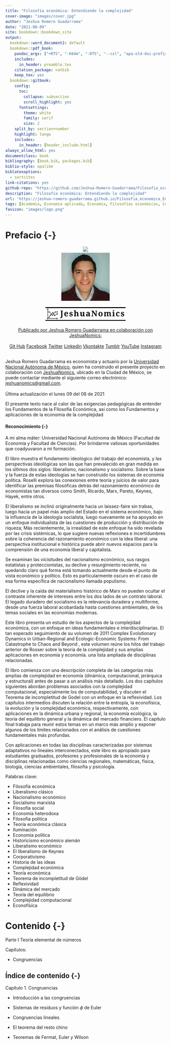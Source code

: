 ```yaml
---
title: "Filosofía económica: Entendiendo la complejidad"
cover-image: "images/cover.jpg"
author: "Jeshua Romero Guadarrama"
date: "2021-08-09"
site: bookdown::bookdown_site
output: 
  bookdown::word_document2: default
  bookdown::pdf_book:
    pandoc_args: ["+RTS", "-K64m", "-RTS", "--csl", "apa-old-doi-prefix.csl"]
    includes:
      in_header: preamble.tex
    citation_package: natbib
    keep_tex: yes
  bookdown::gitbook:
    config:
      toc:
        collapse: subsection
        scroll_highlight: yes
      fontsettings:
        theme: white
        family: serif
        size: 2
    split_by: section+number
    highlight: tango
    includes:
      in_header: [header_include.html]
always_allow_html: yes
documentclass: book
bibliography: [book.bib, packages.bib]
biblio-style: apalike
biblatexoptions:
  - sortcites
link-citations: yes
github-repo: "https://github.com/Jeshua-Romero-Guadarrama/Filosofia_economica_Entendiendo_la_complejidad"
description: "Filosofía económica: Entendiendo la complejidad"
url: 'https://jeshua-romero-guadarrama.github.io/Filosofia_economica_Entendiendo_la_complejidad/'
tags: [Academia, Economía aplicada, Economía, Filosofías económicas, Complejidad económica]
favicon: "images/logo.png"
---
```


# Prefacio {-}














<center><img style = 'width:60%;' src='images/Filosofia_economica_entendiendo_la_complejidad.png'></center>



<center><img style = 'width:30%;' src='images/cover.jpg'></center>
<br><center><img style='float: center; width:50%' src='images/logo_claim_en_rgb.png'/></center>
<br><center><a href="https://www.jeshuanomics.com/" target="blank">Publicado por Jeshua Romero Guadarrama en colaboración con JeshuaNomics:</a></center>
<br><center><a href="https://github.com/JeshuaNomics" class="fa fa-github"><span class="label">  Git Hub</span></a>
<a href="https://www.facebook.com/JeshuaNomics/" class="fa fa-facebook"><span class="label">  Facebook</span></a>
<a href="https://twitter.com/JeshuaNomics" class="fa fa-twitter"><span class="label">  Twitter</span></a>
<a href="https://www.linkedin.com/in/jeshua-romero-guadarrama/" class="fa fa-linkedin"><span class="label">  Linkedin</span></a>
<a href="https://vk.com/jeshuanomics" class="fa fa-vk"><span class="label">  Vkontakte</span></a>
<a href="https://jeshuanomics.tumblr.com/" class="fa fa-tumblr"><span class="label">  Tumblr</span></a>
<a href="https://www.youtube.com/channel/UCY7f84mJGvMN7TF7XI4-Jgg?view_as=subscriber/" class="fa fa-youtube-play"><span class="label">  YouTube</span></a>
<a href="https://www.instagram.com/JeshuaNomics/" class="fa fa-instagram"><span class="label">  Instagram</span></a></center>

<br> Jeshua Romero Guadarrama es economista y actuario por la <a href="http://www.economia.unam.mx/">Universidad Nacional Autónoma de México</a>, quien ha construido el presente proyecto en colaboración con <a href="https://www.jeshuanomics.com">JeshuaNomics</a>, ubicado en la Ciudad de México, se puede contactar mediante el siguiente correo electrónico: jeshuanomics@gmail.com.
<br>
<br> Última actualización el lunes 09 del 08 de 2021
<br>



El presente texto nace al calor de las exigencias pedagógicas de entender los Fundamentos de la FIlosofía Económica, así como los Fundamentos y aplicaciones de la economía de la complejidad

#### Reconocimiento {-}

A mi alma máter: Universidad Nacional Autónoma de México (Facultad de Economía y Facultad de Ciencias). Por brindarme valiosas oportunidades que coadyuvaron a mi formación.



El libro muestra el fundamento ideológico del trabajo del economista, y las perspectivas ideológicas son las que han prevalecido en gran medida en los últimos dos siglos: liberalismo, nacionalismo y socialismo. Sobre la base y la fuerza de estas ideologías se han construido los sistemas de economía política. Roselli explora las conexiones entre teoría y juicios de valor para identificar las premisas filosóficas detrás del razonamiento económico de economistas tan diversos como Smith, Ricardo, Marx, Pareto, Keynes, Hayek, entre otros.

El liberalismo se inclinó originalmente hacia un laissez-faire sin trabas, luego hacia un papel más amplio del Estado en el sistema económico, bajo la influencia de la ideología socialista, luego nuevamente se ha apoyado en un enfoque individualista de las cuestiones de producción y distribución de riqueza; Más recientemente, la irrealidad de este enfoque ha sido revelada por las crisis sistémicas, lo que sugiere nuevas reflexiones e incertidumbres sobre la coherencia del razonamiento económico con la idea liberal: una perspectiva institucional e histórica puede abrir nuevos espacios para la comprensión de una economía liberal y capitalista. 

Se examinan las vicisitudes del nacionalismo económico, sus rasgos estatistas y proteccionistas, su declive y resurgimiento reciente, no quedando claro qué forma está tomando actualmente desde el punto de vista económico y político. Esto es particularmente oscuro en el caso de esa forma específica de nacionalismo llamada populismo. 

El declive y la caída del materialismo histórico de Marx no pueden ocultar el contraste inherente de intereses entre los dos lados de un contrato laboral. El legado duradero del socialismo es la relevancia duradera y multiforme, desde una fuerza laboral acobardada hasta cuestiones ambientales, de los temas sociales en las economías modernas.

Este libro presenta un estudio de los aspectos de la complejidad económica, con un enfoque en ideas fundamentales e interdisciplinarias. El tan esperado seguimiento de su volumen de 2011  Complex Evolutionary Dynamics in Urban-Regional and Ecologic-Economic Systems: From Catastrophe to Chaos and Beyond , este volumen reúne los hilos del trabajo anterior de Rosser sobre la teoría de la complejidad y sus amplias aplicaciones en economía y economía. una lista ampliada de disciplinas relacionadas. 

El libro comienza con una descripción completa de las categorías más amplias de complejidad en economía (dinámica, computacional, jerárquica y estructural) antes de pasar a un análisis más detallado. Los dos capítulos siguientes abordan problemas asociados con la complejidad computacional, especialmente los de computabilidad, y discuten el Teorema de incompletitud de Godel con un enfoque en la reflexividad. Los capítulos intermedios discuten la relación entre la entropía, la econofísica, la evolución y la complejidad económica, respectivamente, con aplicaciones en la dinámica urbana y regional, la economía ecológica, la teoría del equilibrio general y la dinámica del mercado financiero. El capítulo final trabaja para reunir estos temas en un marco más amplio y exponer algunos de los límites relacionados con el análisis de cuestiones fundamentales más profundas.

Con aplicaciones en todas las disciplinas caracterizadas por sistemas adaptativos no lineales interconectados, este libro es apropiado para estudiantes graduados, profesores y profesionales de la economía y disciplinas relacionadas como ciencias regionales, matemáticas, física, biología, ciencias ambientales, filosofía y psicología.

Palabras clave:

- Filosofía económica
- Liberalismo clásico
- Nacionalismo económico
- Socialismo marxista
- Filosofía social
- Economía heterodoxa
- Filosofia politica
- Teoría económica clásica
- Iluminación
- Economía política
- Historicismo económico alemán
- Liberalismo económico
- El liberalismo de Keynes
- Corporativismo
- Historia de las ideas
- Complejidad económica 
- Teoría económica 
- Teorema de incompletitud de Gödel
- Reflexividad
- Dinámica del mercado
- Teoría del equilibrio
- Complejidad computacional
- Econofísica

# Contenido {-}

Parte I Teoría elemental de números

Capítulos:

- Congruencias

## Índice de contenido {-}

Capítulo 1. Congruencias

- Introducción a las congruencias

- Sistemas de residuos y función $\phi$ de Euler

- Congruencias lineales

- El teorema del resto chino

- Teoremas de Fermat, Euler y Wilson

